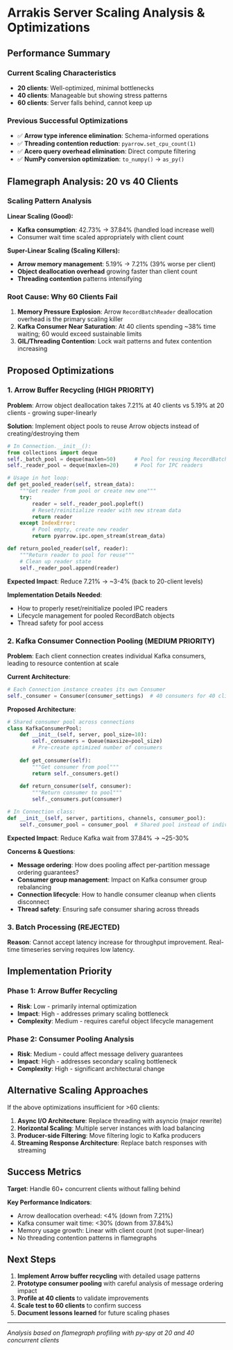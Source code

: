# Arrakis Server Scaling Analysis & Optimizations

## Performance Summary

### Current Scaling Characteristics
- **20 clients**: Well-optimized, minimal bottlenecks
- **40 clients**: Manageable but showing stress patterns  
- **60 clients**: Server falls behind, cannot keep up

### Previous Successful Optimizations
- ✅ **Arrow type inference elimination**: Schema-informed operations
- ✅ **Threading contention reduction**: `pyarrow.set_cpu_count(1)`
- ✅ **Acero query overhead elimination**: Direct compute filtering
- ✅ **NumPy conversion optimization**: `to_numpy()` → `as_py()`

## Flamegraph Analysis: 20 vs 40 Clients

### Scaling Pattern Analysis

**Linear Scaling (Good):**
- **Kafka consumption**: 42.73% → 37.84% (handled load increase well)
- Consumer wait time scaled appropriately with client count

**Super-Linear Scaling (Scaling Killers):**
- **Arrow memory management**: 5.19% → 7.21% (39% worse per client)
- **Object deallocation overhead** growing faster than client count
- **Threading contention** patterns intensifying

### Root Cause: Why 60 Clients Fail

1. **Memory Pressure Explosion**: Arrow `RecordBatchReader` deallocation overhead is the primary scaling killer
2. **Kafka Consumer Near Saturation**: At 40 clients spending ~38% time waiting; 60 would exceed sustainable limits
3. **GIL/Threading Contention**: Lock wait patterns and futex contention increasing

## Proposed Optimizations

### 1. Arrow Buffer Recycling (HIGH PRIORITY)

**Problem**: Arrow object deallocation takes 7.21% at 40 clients vs 5.19% at 20 clients - growing super-linearly

**Solution**: Implement object pools to reuse Arrow objects instead of creating/destroying them

```python
# In Connection.__init__():
from collections import deque
self._batch_pool = deque(maxlen=50)      # Pool for reusing RecordBatch objects  
self._reader_pool = deque(maxlen=20)     # Pool for IPC readers

# Usage in hot loop:
def get_pooled_reader(self, stream_data):
    """Get reader from pool or create new one"""
    try:
        reader = self._reader_pool.popleft()
        # Reset/reinitialize reader with new stream data
        return reader
    except IndexError:
        # Pool empty, create new reader
        return pyarrow.ipc.open_stream(stream_data)

def return_pooled_reader(self, reader):
    """Return reader to pool for reuse"""
    # Clean up reader state
    self._reader_pool.append(reader)
```

**Expected Impact**: Reduce 7.21% → ~3-4% (back to 20-client levels)

**Implementation Details Needed**:
- How to properly reset/reinitialize pooled IPC readers
- Lifecycle management for pooled RecordBatch objects
- Thread safety for pool access

### 2. Kafka Consumer Connection Pooling (MEDIUM PRIORITY)

**Problem**: Each client connection creates individual Kafka consumers, leading to resource contention at scale

**Current Architecture**:
```python
# Each Connection instance creates its own Consumer
self._consumer = Consumer(consumer_settings)  # 40 consumers for 40 clients
```

**Proposed Architecture**:
```python
# Shared consumer pool across connections
class KafkaConsumerPool:
    def __init__(self, server, pool_size=10):
        self._consumers = Queue(maxsize=pool_size)
        # Pre-create optimized number of consumers
        
    def get_consumer(self):
        """Get consumer from pool"""
        return self._consumers.get()
        
    def return_consumer(self, consumer):
        """Return consumer to pool"""
        self._consumers.put(consumer)

# In Connection class:
def __init__(self, server, partitions, channels, consumer_pool):
    self._consumer_pool = consumer_pool  # Shared pool instead of individual consumer
```

**Expected Impact**: Reduce Kafka wait from 37.84% → ~25-30%

**Concerns & Questions**:
- **Message ordering**: How does pooling affect per-partition message ordering guarantees?
- **Consumer group management**: Impact on Kafka consumer group rebalancing
- **Connection lifecycle**: How to handle consumer cleanup when clients disconnect
- **Thread safety**: Ensuring safe consumer sharing across threads

### 3. Batch Processing (REJECTED)

**Reason**: Cannot accept latency increase for throughput improvement. Real-time timeseries serving requires low latency.

## Implementation Priority

### Phase 1: Arrow Buffer Recycling
- **Risk**: Low - primarily internal optimization
- **Impact**: High - addresses primary scaling bottleneck
- **Complexity**: Medium - requires careful object lifecycle management

### Phase 2: Consumer Pooling Analysis
- **Risk**: Medium - could affect message delivery guarantees  
- **Impact**: High - addresses secondary scaling bottleneck
- **Complexity**: High - significant architectural change

## Alternative Scaling Approaches

If the above optimizations insufficient for >60 clients:

1. **Async I/O Architecture**: Replace threading with asyncio (major rewrite)
2. **Horizontal Scaling**: Multiple server instances with load balancing
3. **Producer-side Filtering**: Move filtering logic to Kafka producers
4. **Streaming Response Architecture**: Replace batch responses with streaming

## Success Metrics

**Target**: Handle 60+ concurrent clients without falling behind

**Key Performance Indicators**:
- Arrow deallocation overhead: <4% (down from 7.21%)
- Kafka consumer wait time: <30% (down from 37.84%) 
- Memory usage growth: Linear with client count (not super-linear)
- No threading contention patterns in flamegraphs

## Next Steps

1. **Implement Arrow buffer recycling** with detailed usage patterns
2. **Prototype consumer pooling** with careful analysis of message ordering impact  
3. **Profile at 40 clients** to validate improvements
4. **Scale test to 60 clients** to confirm success
5. **Document lessons learned** for future scaling phases

---
*Analysis based on flamegraph profiling with py-spy at 20 and 40 concurrent clients*
